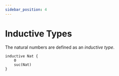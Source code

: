 ```yaml
---
sidebar_position: 4
---
```


# Inductive Types

The natural numbers are defined as an _inductive type_.

```acorn
inductive Nat {
    0
    suc(Nat)
}
```
